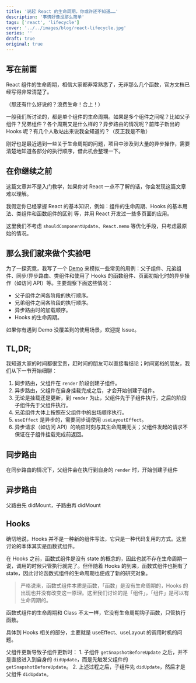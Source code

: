 ```yaml
---
title: '说起 React 的生命周期，你或许还不知道……'
description: '事情好像没那么简单'
tags: ['react', 'lifecycle']
cover: '../../images/blog/react-lifecycle.jpg'
series: ''
draft: true
original: true
---
```


## 写在前面

React 组件的生命周期，相信大家都非常熟悉了，无非那么几个函数，官方文档已经写得非常清楚了。

（那还有什么好说的？浪费生命！合上！）

一般我们所讨论的，都是单个组件的生命周期。如果是多个组件之间呢？比如父子组件？兄弟组件？各个周期又是什么样的？异步路由的情况呢？前阵子新出的 Hooks 呢？有几个人敢站出来说我全知道的？（反正我是不敢）

刚好也是最近遇到一些关于生命周期的问题，项目中涉及到大量的异步操作，需要清楚地知道各部分的执行顺序，借此机会整理一下。

## 在你继续之前

这篇文章并不是入门教学，如果你对 React 一点不了解的话，你会发现这篇文章难以理解。

我假定你已经掌握 React 的基本知识，例如：组件的生命周期、Hooks 的基本用法、类组件和函数组件的区别 等，并用 React 开发过一些多页面的应用。

这里我们不考虑 `shouldComponentUpdate`、`React.memo` 等优化手段，只考虑最原始的情况。

## 那么我们就来做个实验吧

为了一探究竟，我写了一个 [Demo](https://tonghuashuo.github.io/react-lifecycle) 来模拟一些常见的用例：父子组件、兄弟组件、同步/异步路由、类组件和使用了 Hooks 的函数组件、页面初始化时的异步操作（如访问 API）等。主要观察下面这些情况：

- 父子组件之间各阶段的执行顺序。
- 兄弟组件之间各阶段的执行顺序。
- 异步路由时的加载顺序。
- Hooks 的生命周期。

如果你有遇到 Demo 没覆盖到的使用场景，欢迎提 Issue。

## TL,DR;

我知道大家的时间都很宝贵，赶时间的朋友可以直接看结论；时间宽裕的朋友，我们从下一节开始细聊：

1. 同步路由，父组件在 `render` 阶段创建子组件。
2. 异步路由，父组件在自身挂载完成之后，才会开始创建子组件。
3. 无论是挂载还是更新，到 `render` 为止，父组件先于子组件执行，之后的阶段子组件先于父组件执行。
3. 兄弟组件大体上按照在父组件中的出场顺序执行。
4. `useEffect` 是异步的，需要同步请使用 `useLayoutEffect`。
5. 异步请求（如访问 API）的响应时刻与其生命周期无关；父组件发起的请求不保证在子组件挂载完成前返回。

## 同步路由

在同步路由的情况下，父组件会在执行到自身的 `render` 时，开始创建子组件

## 异步路由

父路由先 didMount，子路由再 didMount

## Hooks

确切地说，Hooks 并不是一种新的组件写法，它只是一种代码复用的方式。这里讨论的本体其实是函数式组件。

在 Hooks 之前，函数式组件是没有 state 的概念的，因此也就不存在生命周期一说，调用的时候只管执行就完了。但伴随着 Hooks 的到来，函数式组件也拥有了 state，因此讨论函数式组件的生命周期也便成了新的研究对象。

> 严格说来，函数式组件本质是函数，「函数」是没有生命周期的，Hooks 的出现也并没有改变这一原理。这里我们讨论的是「组件」，「组件」是可以有生命周期的。

函数式组件的生命周期和 Class 不太一样，它没有生命周期钩子函数，只管执行函数。

具体到 Hooks 相关的部分，主要就是 useEffect、useLayout 的调用时机的问题。



父组件更新导致子组件更新时：
    1. 子组件 `getSnapshotBeforeUpdate` 之后，并不是直接进入到自身的 `didUpdate`，而是先触发父组件的 `getSnapshotBeforeUpdate`。
    2. 上述过程之后，子组件先 `didUpdate`，然后才是父组件 `didUpdate`。
